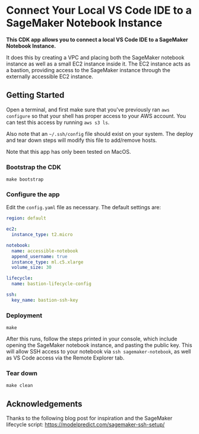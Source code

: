 # Connect Your Local VS Code IDE to a SageMaker Notebook Instance

**This CDK app allows you to connect a local VS Code IDE to a SageMaker Notebook Instance.**

It does this by creating a VPC and placing both the SageMaker notebook instance as well as a small EC2 instance inside it. The EC2 instance acts as a bastion, providing access to the SageMaker instance through the externally accessible EC2 instance.

## Getting Started

Open a terminal, and first make sure that you've previously ran `aws configure` so that your shell has proper access to your AWS account. You can test this access by running `aws s3 ls`.

Also note that an `~/.ssh/config` file should exist on your system. The deploy and tear down steps will modify this file to add/remove hosts.

Note that this app has only been tested on MacOS.

### Bootstrap the CDK
`make bootstrap`

### Configure the app
Edit the `config.yaml` file as necessary. The default settings are:
```yaml
region: default

ec2:
  instance_type: t2.micro

notebook:
  name: accessible-notebook
  append_username: true
  instance_type: ml.c5.xlarge
  volume_size: 30

lifecycle:
  name: bastion-lifecycle-config

ssh:
  key_name: bastion-ssh-key
```

### Deployment
`make`

After this runs, follow the steps printed in your console, which include opening the SageMaker notebook instance, and pasting the public key. This will allow SSH access to your notebook via `ssh sagemaker-notebook`, as well as VS Code access via the Remote Explorer tab.

### Tear down
`make clean`


## Acknowledgements

Thanks to the following blog post for inspiration and the SageMaker lifecycle script: https://modelpredict.com/sagemaker-ssh-setup/